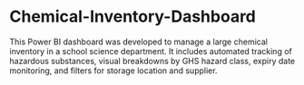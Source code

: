 # Chemical-Inventory-Dashboard
This Power BI dashboard was developed to manage a large chemical inventory in a school science department. It includes automated tracking of hazardous substances, visual breakdowns by GHS hazard class, expiry date monitoring, and filters for storage location and supplier. 
